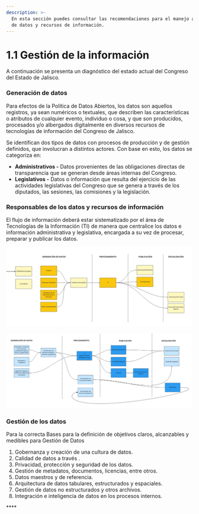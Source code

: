 ```yaml
---
description: >-
  En esta sección puedes consultar las recomendaciones para el manejo adecuado
  de datos y recursos de información.
---
```


# 1.1 Gestión de la información

A continuación se presenta un diagnóstico del estado actual del Congreso del Estado de Jalisco.

### Generación de datos

Para efectos de la Política de Datos Abiertos, los datos son aquellos registros, ya sean numéricos o textuales, que describen las características o atributos de cualquier evento, individuo o cosa, y que son producidos, procesados y/o albergados digitalmente en diversos recursos de tecnologías de información del Congreso de Jalisco.

Se identifican dos tipos de datos con procesos de producción y de gestión definidos, que involucran a distintos actores. Con base en esto, los datos se categoriza en:

* **Administrativos -** Datos provenientes de las obligaciones directas de transparencia que se generan desde áreas internas del Congreso.
* **Legislativos -** Datos o información que resulta del ejercicio de las actividades legislativas del Congreso que se genera a través de los diputados, las sesiones, las comisiones y la legislación.

### **Responsables de los datos y recursos de información**

El flujo de información deberá estar sistematizado por el área de Tecnologías de la Información \(TI\) de manera que centralice los datos e información administrativa y legislativa, encargada a su vez de procesar, preparar y publicar los datos.

![Datos administrativos](../.gitbook/assets/image%20%281%29.png)

![Datos legislativos](../.gitbook/assets/image%20%282%29.png)

### **Gestión de los datos**

Para la correcta Bases para la definición de objetivos claros, alcanzables y medibles para Gestión de Datos

1. Gobernanza y creación de una cultura de datos.
2. Calidad de datos a través .
3. Privacidad, protección y seguridad de los datos.
4. Gestión de metadatos, documentos, licencias, entre otros.
5. Datos maestros y de referencia.
6. Arquitectura de datos tabulares, estructurados y espaciales.
7. Gestión de datos no estructurados y otros archivos.
8. Integración e inteligencia de datos en los procesos internos.

\*\*\*\*







